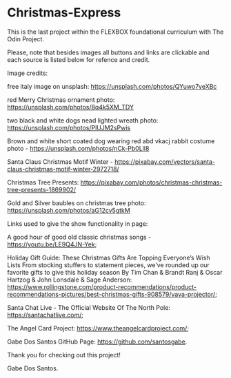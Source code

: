 # Christmas-Express
This is the last project within the FLEXBOX foundational curriculum with The Odin Project. 

Please, note that besides images all buttons and links are clickable and each source is listed below for refence and credit.

Image credits:

free italy image on unsplash: https://unsplash.com/photos/QYuwo7yeXBc

red Merry Christmas ornament photo: https://unsplash.com/photos/8q4k5XM_TDY

two black and white dogs nead lighted wreath photo: https://unsplash.com/photos/PlUJM2sPwis

Brown and white short coated dog wearing red abd vkacj rabbit costume photo - https://unsplash.com/photos/nCk-Pb0Lll8

Santa Claus Christmas Motif Winter - https://pixabay.com/vectors/santa-claus-christmas-motif-winter-2972718/

Christmas Tree Presents: https://pixabay.com/photos/christmas-christmas-tree-presents-1869902/

Gold and Silver baubles on christmas tree photo: https://unsplash.com/photos/aG12cv5gtkM

Links used to give the show functionality in page:

A good hour of good old classic christmas songs - https://youtu.be/LE9Q4JN-Yek;

 Holiday Gift Guide: These Christmas Gifts Are Topping Everyone’s Wish Lists From stocking stuffers to statement pieces, we’ve rounded up our favorite gifts to give this holiday season By Tim Chan & Brandt Ranj & Oscar Hartzog & John Lonsdale & Sage Anderson: https://www.rollingstone.com/product-recommendations/product-recommendations-pictures/best-christmas-gifts-908579/vava-projector/;

 Santa Chat Live - The Official Website Of The North Pole: https://santachatlive.com/;
 
 The Angel Card Project: https://www.theangelcardproject.com/;

 Gabe Dos Santos GitHub Page: https://github.com/santosgabe.


Thank you for checking out this project! 

Gabe Dos Santos.

